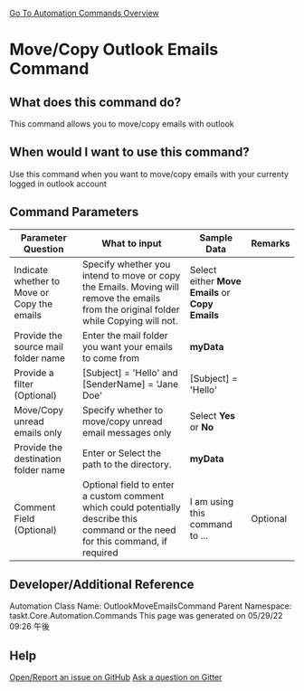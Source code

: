 <!--TITLE: Move/Copy Outlook Emails Command -->
<!-- SUBTITLE: a command in the Outlook Commands group. -->
[Go To Automation Commands Overview](/automation-commands.md)


# Move/Copy Outlook Emails Command


## What does this command do?
This command allows you to move/copy emails with outlook


## When would I want to use this command?
Use this command when you want to move/copy emails with your currenty logged in outlook account


## Command Parameters
| Parameter Question   	| What to input  	|  Sample Data 	| Remarks  	|
| ---                    | ---               | ---           | ---       |
|Indicate whether to Move or Copy the emails|Specify whether you intend to move or copy the Emails. Moving will remove the emails from the original folder while Copying will not.|Select either **Move Emails** or **Copy Emails**||
|Provide the source mail folder name|Enter the mail folder you want your emails to come from|**myData**||
|Provide a filter (Optional)|[Subject] = 'Hello' and [SenderName] = 'Jane Doe'|[Subject] = 'Hello'||
|Move/Copy unread emails only|Specify whether to move/copy unread email messages only|Select **Yes** or **No**||
|Provide the destination folder name|Enter or Select the path to the directory.|**myData**||
|Comment Field (Optional)|Optional field to enter a custom comment which could potentially describe this command or the need for this command, if required|I am using this command to ...|Optional|














## Developer/Additional Reference
Automation Class Name: OutlookMoveEmailsCommand
Parent Namespace: taskt.Core.Automation.Commands
This page was generated on 05/29/22 09:26 午後


## Help
[Open/Report an issue on GitHub](https://github.com/saucepleez/taskt/issues/new)
[Ask a question on Gitter](https://gitter.im/taskt-rpa/Lobby)
